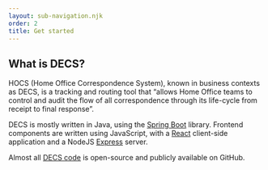 ```yaml
---
layout: sub-navigation.njk
order: 2
title: Get started
---
```


## What is DECS?
HOCS (Home Office Correspondence System), known in business contexts as DECS, is a tracking and routing tool that “allows Home Office teams to control and audit the flow of all correspondence through its life-cycle from receipt to final response”.

DECS is mostly written in Java, using the [Spring Boot](https://spring.io/projects/spring-boot/) library. Frontend components are written using JavaScript, with a [React](https://react.dev/) client-side application and a NodeJS [Express](https://expressjs.com/) server.

Almost all [DECS code](../code-repos) is open-source and publicly available on GitHub.


